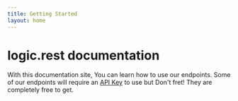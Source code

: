 ```yaml
---
title: Getting Started
layout: home
---
```


# logic.rest documentation
With this documentation site, You can learn how to use our endpoints. Some of our endpoints will require an [API Key](https://logic.rest/keys) to use but Don't fret! They are completely free to get.
